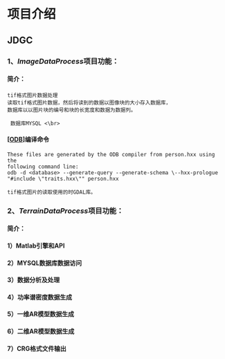 项目介绍
=============================================================
## JDGC

### 1、*ImageDataProcess*项目功能：
#### 简介：
    tif格式图片数据处理
    读取tif格式图片数据，然后将读到的数据以图像块的大小存入数据库，
    数据库以以图片块的编号和块的长宽度和数据为数据列。
     
     数据库MYSQL <\br>
#### [[ODB](https://www.codesynthesis.com/products/odb/download.xhtml)]编译命令

    These files are generated by the ODB compiler from person.hxx using the
    following command line:
    odb -d <database> --generate-query --generate-schema \--hxx-prologue "#include \"traits.hxx\"" person.hxx
    
    tif格式图片的读取使用的时GDAL库。



### 2、*TerrainDataProcess*项目功能：
#### 简介：
    
    
#### 1）Matlab引擎和API

#### 2）MYSQL数据库数据访问

#### 3）数据分析及处理

#### 4）功率谱密度数据生成

#### 5）一维AR模型数据生成

#### 6）二维AR模型数据生成

#### 7）CRG格式文件输出
